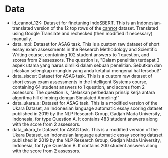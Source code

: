 # Data
- id_cannot_12K: Dataset for finetuning IndoSBERT. This is an Indonesian-translated version of the 12 top rows of the [cannot](https://github.com/dmlls/cannot-dataset) dataset. Translated using Google Translate and rechecked (then modified if necessary) manually.
- data_mpi: Dataset for ASAG task. This is a custom raw dataset of short essay exam assessments in the Research Methodology and Scientific Writing course, containing 102 student answers to 1 question, and scores from 2 assessors. The question is, "Dalam penelitian terdapat 3 aspek utama yang harus dimiliki dalam sebuah penelitian. Sebutkan dan jelaskan selengkap mungkin yang anda ketahui mengenai hal tersebut!"
- data_siscer: Dataset for ASAG task. This is a custom raw dataset of short essay exam assessments in the Intelligent Systems course, containing 64 student answers to 1 question, and scores from 2 assessors. The question is, "Jelaskan perbedaan prinsip kerja antara algoritma hill climbing dengan Simulated Anneling!"
- data_ukara_a: Dataset for ASAG task. This is a modified version of the Ukara Dataset, an Indonesian language automatic essay scoring dataset published in 2019 by the NLP Research Group, Gadjah Mada University, Indonesia, for type Question A. It contains 483 student answers along with the score from 2 assessors.
- data_ukara_b: Dataset for ASAG task. This is a modified version of the Ukara Dataset, an Indonesian language automatic essay scoring dataset published in 2019 by the NLP Research Group, Gadjah Mada University, Indonesia, for type Question B. It contains 200 student answers along with the score from 2 assessors. 
